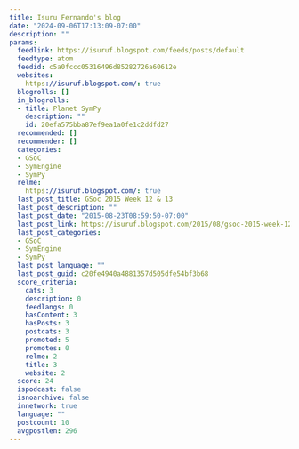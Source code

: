 ```yaml
---
title: Isuru Fernando's blog
date: "2024-09-06T17:13:09-07:00"
description: ""
params:
  feedlink: https://isuruf.blogspot.com/feeds/posts/default
  feedtype: atom
  feedid: c5a0fccc05316496d85282726a60612e
  websites:
    https://isuruf.blogspot.com/: true
  blogrolls: []
  in_blogrolls:
  - title: Planet SymPy
    description: ""
    id: 20efa575bba87ef9ea1a0fe1c2ddfd27
  recommended: []
  recommender: []
  categories:
  - GSoC
  - SymEngine
  - SymPy
  relme:
    https://isuruf.blogspot.com/: true
  last_post_title: GSoc 2015 Week 12 & 13
  last_post_description: ""
  last_post_date: "2015-08-23T08:59:50-07:00"
  last_post_link: https://isuruf.blogspot.com/2015/08/gsoc-2015-week-12-13.html
  last_post_categories:
  - GSoC
  - SymEngine
  - SymPy
  last_post_language: ""
  last_post_guid: c20fe4940a4881357d505dfe54bf3b68
  score_criteria:
    cats: 3
    description: 0
    feedlangs: 0
    hasContent: 3
    hasPosts: 3
    postcats: 3
    promoted: 5
    promotes: 0
    relme: 2
    title: 3
    website: 2
  score: 24
  ispodcast: false
  isnoarchive: false
  innetwork: true
  language: ""
  postcount: 10
  avgpostlen: 296
---
```

